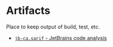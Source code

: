 # Artifacts

Place to keep output of build, test, etc.

- [`jb-ca.sarif` - JetBrains code analysis](jb-ca.sarif)